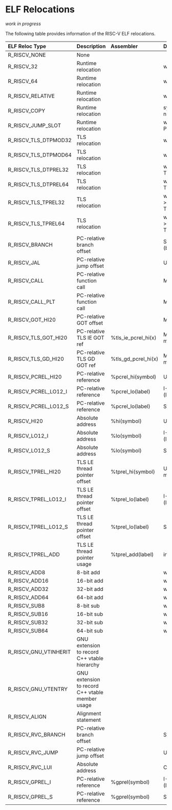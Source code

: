 ELF Relocations
====================

_work in progress_

The following table provides information of the RISC-V ELF relocations.

|ELF Reloc Type|Description|Assembler|Details|
|:-------------|:----------|:--------|:------|
|R_RISCV_NONE|None||||
|R_RISCV_32|Runtime relocation||word32 = S + A|
|R_RISCV_64|Runtime relocation||word64 = S + A|
|R_RISCV_RELATIVE|Runtime relocation||word32,64 = B + A|
|R_RISCV_COPY|Runtime relocation||symbol must be in executable; not allowed in shared library|
|R_RISCV_JUMP_SLOT|Runtime relocation||word32,64 = S (handled by PLT unless LD_BIND_NOW)|
|R_RISCV_TLS_DTPMOD32|TLS relocation||word32 = S->TLSINDEX|
|R_RISCV_TLS_DTPMOD64|TLS relocation||word64 = S->TLSINDEX|
|R_RISCV_TLS_DTPREL32|TLS relocation||word32 = TLS + S + A - TLS_TP_OFFSET|
|R_RISCV_TLS_DTPREL64|TLS relocation||word64 = TLS + S + A - TLS_TP_OFFSET|
|R_RISCV_TLS_TPREL32|TLS relocation||word32 = TLS + S + A + S->TLS_OFFSET - TLS_DTV_OFFSET|
|R_RISCV_TLS_TPREL64|TLS relocation||word64 = TLS + S + A + S->TLS_OFFSET - TLS_DTV_OFFSET|
|R_RISCV_BRANCH|PC-relative branch offset||SB-Type (beq,bne,blt,bge,bltu,bgeu)|
|R_RISCV_JAL|PC-relative jump offset||UJ-Type (jal)|
|R_RISCV_CALL|PC-relative function call||MACRO call (auipc/jalr)|
|R_RISCV_CALL_PLT|PC-relative function call||MACRO tail (auipc/jalr)|
|R_RISCV_GOT_HI20|PC-relative GOT offset||MACRO la|
|R_RISCV_TLS_GOT_HI20|PC-relative TLS IE GOT ref|%tls_ie_pcrel_hi(x)|Macro (la.tls.ie); -ftls-model=initial-exec|
|R_RISCV_TLS_GD_HI20|PC-relative TLS GD GOT ref|%tls_gd_pcrel_hi(x)|Macro (la.tls.gd); -ftls-model=global-dynamic|
|R_RISCV_PCREL_HI20|PC-relative reference|%pcrel_hi(symbol)|U-Type (auipc)|
|R_RISCV_PCREL_LO12_I|PC-relative reference|%pcrel_lo(label)|I-Type (lb,lbu,lh,lhu,lw,lwu,addi,addiw)|
|R_RISCV_PCREL_LO12_S|PC-relative reference|%pcrel_lo(label)|S-Type (sb,sh,sw)|
|R_RISCV_HI20|Absolute address|%hi(symbol)|U-Type (lui,auipc)|
|R_RISCV_LO12_I|Absolute address|%lo(symbol)|I-Type (lb,lbu,lh,lhu,lw,lwu,addi,addiw)|
|R_RISCV_LO12_S|Absolute address|%lo(symbol)|S-Type (sb,sh,sw)|
|R_RISCV_TPREL_HI20|TLS LE thread pointer offset|%tprel_hi(symbol)|U-Type (auipc);    -ftls-model=local-exec|
|R_RISCV_TPREL_LO12_I|TLS LE thread pointer offset|%tprel_lo(label)|I-Type (lb,lbu,lh,lhu,lw,lwu,addi,addiw)|
|R_RISCV_TPREL_LO12_S|TLS LE thread pointer offset|%tprel_lo(label)|S-Type (sb,sh,sw)|
|R_RISCV_TPREL_ADD|TLS LE thread pointer usage| %tprel_add(label)|internal assembler expansion|
|R_RISCV_ADD8|8-bit  add||word8 = S + A|label addition|
|R_RISCV_ADD16|16-bit add||word16 = S + A|label addition|
|R_RISCV_ADD32|32-bit add||word32 = S + A|label addition|
|R_RISCV_ADD64|64-bit add||word64 = S + A|label addition|
|R_RISCV_SUB8|8-bit  sub||word8 = S - A|label subtraction|
|R_RISCV_SUB16|16-bit sub||word16 = S - A|label subtraction|
|R_RISCV_SUB32|32-bit sub||word32 = S - A|label subtraction|
|R_RISCV_SUB64|64-bit sub||word64 = S - A|label subtraction|
|R_RISCV_GNU_VTINHERIT|GNU extension to record C++ vtable hierarchy|
|R_RISCV_GNU_VTENTRY|GNU extension to record C++ vtable member usage|
|R_RISCV_ALIGN|Alignment statement|||
|R_RISCV_RVC_BRANCH|PC-relative branch offset||SB-Type (c.beqz,c.bnez)|
|R_RISCV_RVC_JUMP|PC-relative jump offset||UJ-Type (c.j)|
|R_RISCV_RVC_LUI|Absolute address||CI-Type (c.lui)|
|R_RISCV_GPREL_I|PC-relative reference|%gprel(symbol)|I-Type (lb,lbu,lh,lhu,lw,lwu,addi,addiw)|
|R_RISCV_GPREL_S|PC-relative reference|%gprel(symbol)|S-Type (sb,sh,sw)|
